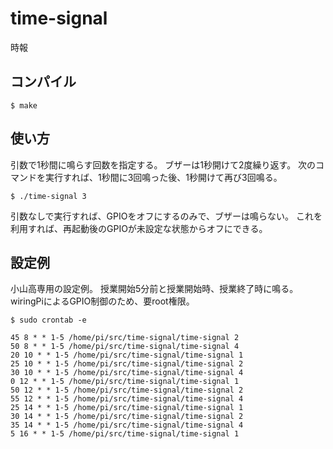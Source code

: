 # time-signal
時報

## コンパイル
```
$ make
```

## 使い方
引数で1秒間に鳴らす回数を指定する。
ブザーは1秒開けて2度繰り返す。
次のコマンドを実行すれば、1秒間に3回鳴った後、1秒開けて再び3回鳴る。

```
$ ./time-signal 3
```

引数なしで実行すれば、GPIOをオフにするのみで、ブザーは鳴らない。
これを利用すれば、再起動後のGPIOが未設定な状態からオフにできる。

## 設定例
小山高専用の設定例。
授業開始5分前と授業開始時、授業終了時に鳴る。
wiringPiによるGPIO制御のため、要root権限。

```
$ sudo crontab -e
```

```
45 8 * * 1-5 /home/pi/src/time-signal/time-signal 2
50 8 * * 1-5 /home/pi/src/time-signal/time-signal 4
20 10 * * 1-5 /home/pi/src/time-signal/time-signal 1
25 10 * * 1-5 /home/pi/src/time-signal/time-signal 2
30 10 * * 1-5 /home/pi/src/time-signal/time-signal 4
0 12 * * 1-5 /home/pi/src/time-signal/time-signal 1
50 12 * * 1-5 /home/pi/src/time-signal/time-signal 2
55 12 * * 1-5 /home/pi/src/time-signal/time-signal 4
25 14 * * 1-5 /home/pi/src/time-signal/time-signal 1
30 14 * * 1-5 /home/pi/src/time-signal/time-signal 2
35 14 * * 1-5 /home/pi/src/time-signal/time-signal 4
5 16 * * 1-5 /home/pi/src/time-signal/time-signal 1
```
